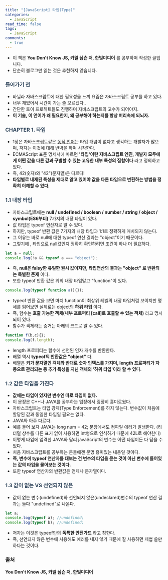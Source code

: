 ```yaml
---
title: "[JavaScript] 타입(Type)"
categories:
  - JavaScript
read_time: false
tags:
  - JavaScript
comments:
  - true
---
```


* 이 책은 __You Don't Know JS, 카일 심슨 저, 한빛미디어__ 를 공부하며 작성한 글입니다.
* 단순히 블로그만 읽는 것은 추천하지 않습니다.

### <span style="color:#34495e">들어가기 전</span>
* 바닐라 자바스크립트에 대한 필요성을 느껴 요즘은 자바스크립트 공부를 하고 있다.
* 너무 재밌어서 시간이 가는 줄 모르겠다..
* 간단한 토이 프로젝트들도 진행하며 자바스크립트의 고수가 되어야지.
* __이 기술, 이 언어가 왜 필요한지, 왜 공부해야 하는지를 항상 머리속에 되뇌자.__

### <span style="color:#34495e">CHAPTER 1. 타입</span>
* 1장은 자바스크립트같은 [동적 언어](https://sangwoo0727.github.io/javascript/JavaScript-1_DynamicStaticLang/)는 타입 개념이 없다고 생각하는 개발자가 많으며, 저자는 이것에 대해 반박을 하며 시작한다.
* ECMAScript 표준 명세서에 따르면 __'타입'이란 자바스크립트 엔진, 개발자 모두에게 어떤 값을 다른 값과 구별할 수 있는 고유한 내부 특성의 집합이다__ 라고 정의하고 있다.
* 즉, 42(숫자)와 "42"(문자열)은 다르다!
* __타입별로 내재된 특성을 제대로 알고 있어야 값을 다른 타입으로 변환하는 방법을 정확히 이해할 수 있다.__

### <span style="color:#34495e">1.1 내장 타입</span>
* 자바스크립트에는 __null / undefined / boolean / number / string / object / symbol(ES6부터)__ 7가지의 내장 타입이 있다.
* 값 타입은 typeof 연산자로 알 수 있다.
* 하지만, typeof 반환 값은 7가지의 내장 타입과 1:1로 정확하게 매치되지 않는다.
* 그 이유는 바로 null에 대한 typeof 연산 결과는 "object"이기 때문이다.
* 그렇기에 , 타입으로 null값인지 정확히 확인하려면 조건이 하나 더 필요하다.
  
```javascript
let a = null;
console.log(!a && typeof a === "object");
```

* 즉, __null은 falsy한 유일한 원시 값이지만, 타입연산의 결과는 "object" 로 반환되는 특별한 존재__ 이다.
* 또한 typeof 반환 값은 위의 내장 타입말고 "function"이 있다.

```javascript
console.log(typeof function a(){});
```

* typeof 반환 값을 보면 마치 function이 최상위 레벨의 내장 타입처럼 보이지만 명세를 읽어보면 실제로는 object의 __하위 타입__ 이다.
* 즉, 함수는 __호출 가능한 객체(내부 프로퍼티 [call]로 호출할 수 있는 객체)__ 라고 명시되어 있다.
* 함수가 객체라는 증거는 아래의 코드로 알 수 있다.

```javascript
function f(b,c){};
console.log(f.length);
```

* length 프로퍼티는 함수에 선언된 인자 개수를 반환한다.
* 배열 역시 __typeof의 반환값은 "object"__ 다.
* 배열은 __키가 문자열인 객체와 반대로 숫자 인덱스를 가지며, length 프로퍼티가 자동으로 관리되는 등 추가 특성을 지닌 객체의 '하위 타입'이라 할 수 있다__.

### <span style="color:#34495e">1.2 값은 타입을 가진다</span>
* __값에는 타입이 있지만 변수엔 따로 타입이 없다.__
* 이 문장은 C++나 JAVA를 공부하는 입장에서 굉장히 흥미로웠다.
* 자바스크립트는 타입 강제(Type Enforcement)를 하지 않는다. 변수값이 처음에 할당된 값과 동일한 타입일 필요는 없다.
* JAVA와 아주 다르다.
* 예를 들어 보자 JAVA는 long num = 42; 문장에서도 컴파일 에러가 발생한다. (리터럴 상수를 다른 표기 없이 사용하면 int형으로 인식하기 때문에 42L로 해야한다)
* 이렇게 타입에 엄격한 JAVA와 달리 javaScript의 변수는 어떤 타입이든 다 담을 수 있다.
* 처음 자바스크립트를 공부하는 분들에겐 분명 흥미있는 내용일 것이다.
* __즉, 변수에 typeof 연산자를 대보는 건 변수의 타입을 묻는 것이 아닌 변수에 들어있는 값의 타입을 물어보는 것이다.__
* 또한 typeof 연산자의 반환값은 언제나 문자열이다.

### <span style="color:#34495e">1.3 값이 없는 VS 선언되지 않은</span>
* 값이 없는 변수(undefined)와 선언되지 않은(undeclared)변수의 typeof 연산 결과는 둘다 "undefined"로 나온다.

```javascript
let a;
console.log(typeof a); //undefined;
console.log(typeof b); //undefined;
```

* 저자는 이것은 typeof만의 __독특한 안전가드__ 라고 칭한다.
* 즉, 선언되지 않은 변수에 사용해도 에러를 내지 않기 때문에 잘 사용하면 제법 쓸만하다는 것이다.

### 출처

__You Don't Know JS, 카일 심슨 저, 한빛미디어__

